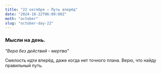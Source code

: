```yaml
---
title: "22 октября – Путь вперёд"
date: "2024-10-22T06:00:00Z"
moth: "october"
slug: "october-day-22"
---
```


### Мысли на день. 
_"Вера без действий - мертва"_

Смелость идти вперёд, даже когда нет точного плана. Верю, что найду правильный путь.
